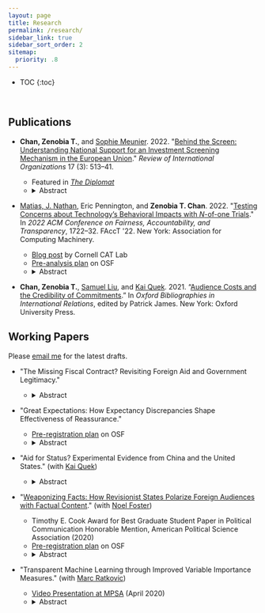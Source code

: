 ```yaml
---
layout: page
title: Research
permalink: /research/
sidebar_link: true
sidebar_sort_order: 2
sitemap:
  priority: .8
---
```


* TOC
{:toc}
<p>&nbsp;</p>

## Publications

* **Chan, Zenobia T.**, and <a href="https://scholar.princeton.edu/smeunier/home" target="_blank">Sophie Meunier</a>. 2022. "<a href="https://doi.org/10.1007/s11558-021-09436-y" target="_blank">Behind the Screen: Understanding National Support for an Investment Screening Mechanism in the European Union</a>." _Review of International Organizations_ 17 (3): 513–41.
	- Featured in <a href="https://thediplomat.com/2021/04/think-the-eu-isnt-acting-on-china-look-closer/" target="_blank"><i>The Diplomat</i></a> 
	- <details><summary>Abstract</summary><blockquote>What determines national preferences for institutionalizing FDI screening? Over the past decade, advanced economies worldwide have tightened their national investment screening mechanisms (ISMs) for foreign direct investment (FDI). In March 2019, the European Union (EU) adopted its first common FDI screening framework. Based on extensive interviews with high-level EU and country officials involved in the negotiation process, and using a unique measure of national support for the EU-wide ISM created through the first-ever elite survey on this subject matter, we find that countries with higher technological levels were more supportive of FDI screening due to concerns over unreciprocated technological transfer. We also find sector-dependent effects of Chinese FDI on country-level support for FDI screening: Countries with high levels of Chinese FDI in strategic sectors are more likely to support the EU ISM, while those with high levels of Chinese investment in low-tech sectors tend to oppose screening. Our overall findings suggest that EU investment screening, and national-level screening in general, might become more restrictive in the future, especially in light of the COVID-19 pandemic.</blockquote></details> 

* <a href="https://natematias.com/" target="_blank">Matias, J. Nathan</a>, Eric Pennington, and **Zenobia T. Chan**. 2022. "<a href="https://doi.org/10.1145/3531146.3533227" target="_blank">Testing Concerns about Technology’s Behavioral Impacts with <i>N</i>-of-one Trials</a>." In _2022 ACM Conference on Fairness, Accountability, and Transparency_, 1722–32. FAccT '22. New York: Association for Computing Machinery. 
	- <a href="https://citizensandtech.org/conjecture/" target="_blank">Blog post</a> by Cornell CAT Lab
	- <a href="https://osf.io/tn6x4/" target="_blank">Pre-analysis plan</a> on OSF
	- <details><summary>Abstract</summary><blockquote>As public trust in technology companies has declined, people are questioning the effects of digital technologies in their lives. In this context, many evidence-free claims from corporations and tech critics are widely circulated. How can members of the public make evidence-based decisions about digital technology in their lives? In clinical fields, N -of-one trials enable participant-investigators to make personalized causal discoveries about managing health, improving fitness, and improving their education. Similar methods could help community scientists understand and manage how they use digital technologies. In this paper, we introduce Conjecture, a system for coordinating <i>N</i>-of-one trials that can guide personal decisions about technology use and contribute to science. We describe <i>N</i>-of-one trials as a design challenge and present the design of the Conjecture system. We evaluate the system with a field experiment that tests folk theories about the influence of colorful screens on alleged phone addiction. We present findings on the design of <i>N</i>-of-one-trial systems based on submitted data, interviews, and surveys with 14 participants. Taken together, this paper introduces <i>N</i>-of-one trials as a fruitful direction for computer scientists designing industry-independent systems for evidence-based technology governance and accountability.</blockquote></details> 


* **Chan, Zenobia T.**, <a href="https://government.cornell.edu/samuel-liu" target="_blank">Samuel Liu</a>, and <a href="https://ppaweb.hku.hk/f/quek" target="_blank">Kai Quek</a>. 2021. “<a href="https://doi.org/10.1093/OBO/9780199743292-0305" target="_blank">Audience Costs and the Credibility of Commitments</a>.” In _Oxford Bibliographies in International Relations_, edited by Patrick James. New York: Oxford University Press.

## Working Papers

Please <a href="mailto:zeno@princeton.edu" target="_blank">email me</a> for the latest drafts.

* "The Missing Fiscal Contract? Revisiting Foreign Aid and Government Legitimacy."
	-  <details><summary>Abstract</summary><blockquote>Does reliance on foreign aid affect government legitimacy in recipient countries? Fiscal contract theorists postulate that public goods and services provided by foreign donors can threaten government legitimacy, but empirical research has found little support for this hypothesis. Drawing on over 120 elite interviews in donor and recipient countries, I argue that the fiscal contract between the government and citizenry is untenable in most aid recipient countries because of the lack of visible taxation. I present a tax game between citizens with reference-dependent preferences and the government. My formal model shows that with sufficient foreign aid, the fiscal contract <i>does not exist</i> and citizens' evaluation of their government varies by the discrepancy between their baseline expectations and the actual public goods they receive, regardless of provider. I test my arguments using an original survey experiment in Uganda and find that, in line with my theory, the <i>positive</i> effects of aid on government legitimacy are especially pronounced among citizens with lower perceived effective tax rates. </blockquote></details> 

* "Great Expectations: How Expectancy Discrepancies Shape Effectiveness of Reassurance."
	- <a href="https://osf.io/45ye8/" target="_blank">Pre-registration plan</a> on OSF
	- <details><summary>Abstract</summary><blockquote>What makes reassurance effective? Reassurance is crucial to stability in international politics as a means of signaling benign intentions towards allies and adversaries. Drawing on insights from behavioral economics, information theory, and psychology, I argue that reassurance signals are most effective when they are surprising, i.e. when they deviate drastically from receivers' prior expectations, because they draw more attention from decision-makers, prompting them to re-evaluate their pre-existing beliefs about the sender. When decision-makers re-evaluate their beliefs, prior expectations serve as the reference point against which they assess the sender's intentions. My theory posits that when decision-makers are <i>pleasantly surprised</i>, i.e. receiving a signal that is both credible and above expectations, they are more likely to believe in the benign intentions of the sender. Contrary to the rationalist literature on costly signaling in international relations, my theory holds that reassuring signals are informative not necessarily because they are costly, but because they are surprising. I test my theory using an original survey experiment on a national sample of Estonian voters. I find that the effectiveness of reassurance signals hinges on the receivers' prior expectations and that costly signals are not necessarily more credible. </blockquote></details> 

* "Aid for Status? Experimental Evidence from China and the United States." (with <a href="https://ppaweb.hku.hk/f/quek" target="_blank">Kai Quek</a>)
	- <details><summary>Abstract</summary><blockquote>Does international status affect aid preferences? We conduct the first experimental study of aid preferences in an emerging donor country using original survey data from China, and a parallel study in the United States. We find striking differences in the aid preferences of both countries that support the status-seeking hypothesis: Chinese support for aid increases significantly when foreign aid provision is framed as a means of the country gaining higher international status, but Americans remain unswayed. We also use causal forests, a machine learning algorithm, to systematically evaluate heterogeneous treatment effects across a wide range of dispositional covariates in a principled manner with honest inferences. The results indicate status has especially pronounced positive impacts on the aid preferences of cosmopolitan Chinese citizens but negative impacts on Americans who are less cosmopolitan and have lower income. </blockquote></details> 

* "<a href="http://ssrn.com/abstract=4122667" target="_blank">Weaponizing Facts: How Revisionist States Polarize Foreign Audiences with Factual Content</a>." (with <a href="https://www.noelfoster.com/" target="_blank">Noel Foster</a>)
	- Timothy E. Cook Award for Best Graduate Student Paper in Political Communication Honorable Mention, American Political Science Association (2020)
	- <a href="https://osf.io/b56md/" target="_blank">Pre-registration plan</a> on OSF
	- <details><summary>Abstract</summary><blockquote>How do revisionist states leverage new technologies to disrupt foreign politics? Drawing on extensive elite interviews and insights from behavioral economics and social psychology, we argue that revisionist powers can use strategic narratives — factual accounts of issues controversial across pre-existing societal cleavages — to polarize voters through a combination of confirmation bias and reactance. Contrary to recent literature on fake news, we present evidence on the political economy of social media platforms that renders fake news impracticable and counter-productive in most markets. We test the effects of Russian strategic narratives using original survey experiments in Estonia. We show that exposure to factual content on migration and the Soviet legacy polarized Estonian voters along ethnolinguistic cleavages by making ethnic Estonians more likely to support right-leaning nationalist parties, while pushing the Russian-speaking minority to back left-leaning ethnic interest parties. A polarized population serves the revisionist state sender’s objective of paralyzing policy-making in the target state.</blockquote></details>

* "Transparent Machine Learning through Improved Variable Importance Measures." (with <a href="https://scholar.princeton.edu/ratkovic/home" target="_blank">Marc Ratkovic</a>)
	- <a href="https://youtu.be/44u5qYwUL-U" target="_blank">Video Presentation at MPSA</a> (April 2020)
	- <details><summary>Abstract</summary><blockquote>Boosting and random forests are among the best off-the-shelf prediction tools. These methods offer a variable importance measure (VIM), which is a cumulative measure of the improvement in accuracy over the algorithm.  We show existing variable importance measures, as implemented, are biased, returning positive scores on irrelevant variables.  Intuitively, if a variable is irrelevant but correlates with a relevant variable, this correlation may lead to an improvement in performance may be misattributed to the irrelevant variable.   We introduce a method that removes this bias.  The method works by separating each predictor into a component explained by other predictors (a "predicted variable"), and a component not (a "partialed out variable").  We assess variable importance only through any improvement attributable to the latter.  We prove the method returns a valid VIM, meaning it is mean-zero  and asymptotically normal for irrelevant variables.  Simulation evidence and applications to UCI data suggest the method also performs favorably relative to several existing machine learning methods in terms of predictive accuracy.  </blockquote></details>
